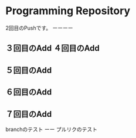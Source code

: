 # Programming Repository
2回目のPushです。
ーーーー

３回目のAdd
４回目のAdd
----
５回目のAdd
---
６回目のAdd
---
７回目のAdd
---
branchのテスト
ーー
プルリクのテスト
